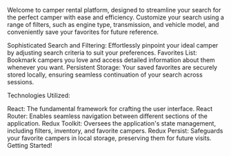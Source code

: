 Welcome to camper rental platform, designed to streamline your search for the perfect camper with ease and efficiency. Customize your search using a range of filters, such as engine type, transmission, and vehicle model, and conveniently save your favorites for future reference.

Sophisticated Search and Filtering: Effortlessly pinpoint your ideal camper by adjusting search criteria to suit your preferences. Favorites List: Bookmark campers you love and access detailed information about them whenever you want. Persistent Storage: Your saved favorites are securely stored locally, ensuring seamless continuation of your search across sessions. 

Technologies Utilized:

React: The fundamental framework for crafting the user interface. React Router: Enables seamless navigation between different sections of the application. Redux Toolkit: Oversees the application's state management, including filters, inventory, and favorite campers. Redux Persist: Safeguards your favorite campers in local storage, preserving them for future visits. Getting Started!
